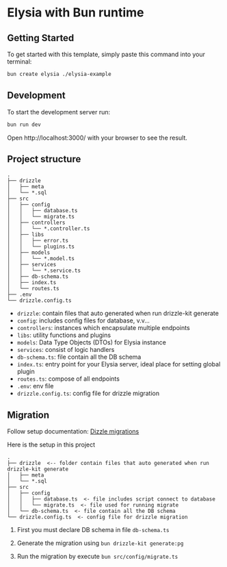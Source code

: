 # Elysia with Bun runtime

## Getting Started

To get started with this template, simply paste this command into your terminal:

```bash
bun create elysia ./elysia-example
```

## Development

To start the development server run:

```bash
bun run dev
```

Open http://localhost:3000/ with your browser to see the result.

## Project structure

```
.
├── drizzle
│   ├── meta
│   └── *.sql
├── src
│   ├── config
│   │   ├── database.ts
│   │   └── migrate.ts
│   ├── controllers
│   │   └── *.controller.ts
│   ├── libs
│   │   ├── error.ts
│   │   └── plugins.ts
│   ├── models
│   │   └── *.model.ts
│   ├── services
│   │   └── *.service.ts
│   ├── db-schema.ts
│   ├── index.ts
│   └── routes.ts
├── .env
└── drizzle.config.ts
```

- `drizzle`: contain files that auto generated when run drizzle-kit generate
- `config`: includes config files for database, v.v...
- `controllers`: instances which encapsulate multiple endpoints
- `libs`: utility functions and plugins
- `models`: Data Type Objects (DTOs) for Elysia instance
- `services`: consist of logic handlers
- `db-schema.ts`: file contain all the DB schema
- `index.ts`: entry point for your Elysia server, ideal place for setting global plugin
- `routes.ts`: compose of all endpoints
- `.env`: env file
- `drizzle.config.ts`: config file for drizzle migration

## Migration

Follow setup documentation: [Dizzle migrations](https://orm.drizzle.team/docs/migrations)

Here is the setup in this project

```
.
├── drizzle  <-- folder contain files that auto generated when run drizzle-kit generate
│   ├── meta
│   └── *.sql
├── src
│   ├── config
│   │   ├── database.ts  <- file includes script connect to database
│   │   └── migrate.ts  <- file used for running migrate
│   └── db-schema.ts  <- file contain all the DB schema
└── drizzle.config.ts  <- config file for drizzle migration
```

1. First you must declare DB schema in file `db-schema.ts`

2. Generate the migration using `bun drizzle-kit generate:pg`

3. Run the migration by execute `bun src/config/migrate.ts`

